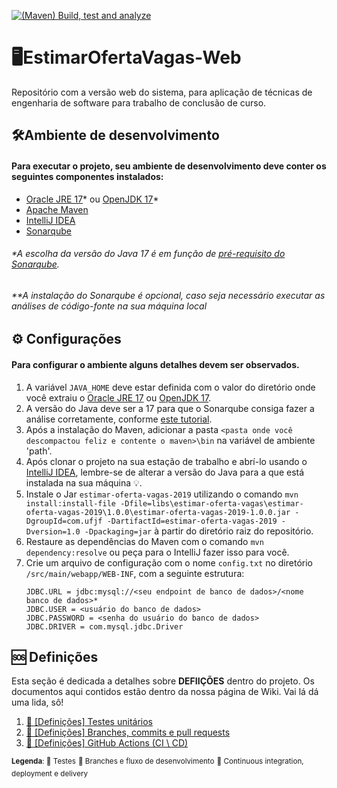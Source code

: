 [![(Maven) Build, test and analyze](https://github.com/Jcrt/dcc127-estimar-oferta-vagas/actions/workflows/maven.yml/badge.svg)](https://github.com/Jcrt/dcc127-estimar-oferta-vagas/actions/workflows/maven.yml)

# 🖥️EstimarOfertaVagas-Web
Repositório com a versão web do sistema, para aplicação de técnicas de engenharia de software para trabalho de conclusão de curso.

## 🛠️Ambiente de desenvolvimento 
#### Para executar o projeto, seu ambiente de desenvolvimento deve conter os seguintes componentes instalados: 
- [Oracle JRE 17](https://www.oracle.com/java/technologies/javase/jdk17-archive-downloads.html)* ou [OpenJDK 17](https://openjdk.org/projects/jdk/17/)*
- [Apache Maven](https://maven.apache.org/install.html)
- [IntelliJ IDEA](https://www.jetbrains.com/idea/download/)
- [Sonarqube](https://docs.sonarqube.org/latest/)

###### *A escolha da versão do Java 17 é em função de [pré-requisito do Sonarqube](https://docs.sonarqube.org/latest/requirements/prerequisites-and-overview/).
###### **A instalação do Sonarqube é opcional, caso seja necessário executar as análises de código-fonte na sua máquina local

## ⚙️ Configurações 
#### Para configurar o ambiente alguns detalhes devem ser observados.
1. A variável `JAVA_HOME` deve estar definida com o valor do diretório onde você extraiu o [Oracle JRE 17](https://www.oracle.com/java/technologies/javase/jdk17-archive-downloads.html) ou [OpenJDK 17](https://openjdk.org/projects/jdk/17/).
2. A versão do Java deve ser a 17 para que o Sonarqube consiga fazer a análise corretamente, conforme [este tutorial](https://docs.sonarqube.org/latest/requirements/prerequisites-and-overview/).
3. Após a instalação do Maven, adicionar a pasta `<pasta onde você descompactou feliz e contente o maven>\bin` na variável de ambiente 'path'.
4. Após clonar o projeto na sua estação de trabalho e abrí-lo usando o [IntelliJ IDEA](https://www.jetbrains.com/idea/download/), lembre-se de alterar a versão do Java para a que está instalada na sua máquina 💡.
5. Instale o Jar `estimar-oferta-vagas-2019` utilizando o comando `mvn install:install-file -Dfile=libs\estimar-oferta-vagas\estimar-oferta-vagas-2019\1.0.0\estimar-oferta-vagas-2019-1.0.0.jar -DgroupId=com.ufjf -DartifactId=estimar-oferta-vagas-2019 -Dversion=1.0 -Dpackaging=jar` à partir do diretório raiz do repositório.
6. Restaure as dependências do Maven com o comando  `mvn dependency:resolve` ou peça para o IntelliJ fazer isso para você.
7. Crie um arquivo de configuração com o nome `config.txt` no diretório `/src/main/webapp/WEB-INF`, com a seguinte estrutura:
	```
	JDBC.URL = jdbc:mysql://<seu endpoint de banco de dados>/<nome banco de dados>*
	JDBC.USER = <usuário do banco de dados>
	JDBC.PASSWORD = <senha do usuário do banco de dados>
	JDBC.DRIVER = com.mysql.jdbc.Driver
	```
## 🆘 Definições
Esta seção é dedicada a detalhes sobre **DEFIIÇÕES** dentro do projeto.
Os documentos aqui contidos estão dentro da nossa página de Wiki. 
Vai lá dá uma lida, sô!

1. [🧪 [Definições] Testes unitários](https://github.com/Jcrt/dcc127-estimar-oferta-vagas/wiki/%F0%9F%A7%AA-%5BDefini%C3%A7%C3%B5es%5D-Testes-unit%C3%A1rios)
2. [👣 [Definições] Branches, commits e pull requests](https://github.com/Jcrt/dcc127-estimar-oferta-vagas/wiki/%F0%9F%91%A3-%5BDefini%C3%A7%C3%B5es%5D-Branches,-commits-e-pull-requests)
3. [🤖 [Definições] GitHub Actions (CI \ CD)](https://github.com/Jcrt/dcc127-estimar-oferta-vagas/wiki/%F0%9F%A4%96-%5BDefini%C3%A7%C3%B5es%5D-GitHub-Actions-(CI-%5C-CD))


<sup> **Legenda**: </sup>
<sup>🧪 Testes</sup>
<sup>👣 Branches e fluxo de desenvolvimento</sup>
<sup>🤖 Continuous integration, deployment e delivery</sup>
